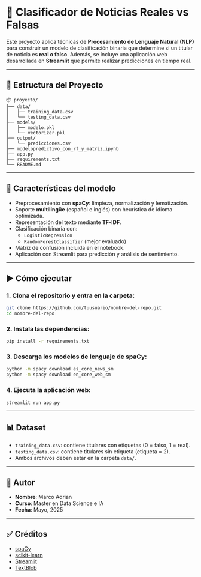 # 🧠 Clasificador de Noticias Reales vs Falsas

Este proyecto aplica técnicas de **Procesamiento de Lenguaje Natural (NLP)** para construir un modelo de clasificación binaria que determine si un titular de noticia es **real o falso**. Además, se incluye una aplicación web desarrollada en **Streamlit** que permite realizar predicciones en tiempo real.

---

## 📁 Estructura del Proyecto

```
📦 proyecto/
├── data/
│   ├── training_data.csv
│   └── testing_data.csv
├── models/
│   ├── modelo.pkl
│   └── vectorizer.pkl
├── output/
│   └── predicciones.csv
├── modelopredictivo_con_rf_y_matriz.ipynb
├── app.py
├── requirements.txt
└── README.md
```

---

## 🧠 Características del modelo

- Preprocesamiento con **spaCy**: limpieza, normalización y lematización.
- Soporte **multilingüe** (español e inglés) con heurística de idioma optimizada.
- Representación del texto mediante **TF-IDF**.
- Clasificación binaria con:
  - `LogisticRegression`
  - `RandomForestClassifier` (mejor evaluado)
- Matriz de confusión incluida en el notebook.
- Aplicación con Streamlit para predicción y análisis de sentimiento.

---

## ▶️ Cómo ejecutar

### 1. Clona el repositorio y entra en la carpeta:

```bash
git clone https://github.com/tuusuario/nombre-del-repo.git
cd nombre-del-repo
```

### 2. Instala las dependencias:

```bash
pip install -r requirements.txt
```

### 3. Descarga los modelos de lenguaje de spaCy:

```bash
python -m spacy download es_core_news_sm
python -m spacy download en_core_web_sm
```

### 4. Ejecuta la aplicación web:

```bash
streamlit run app.py
```

---

## 📊 Dataset

- `training_data.csv`: contiene titulares con etiquetas (0 = falso, 1 = real).
- `testing_data.csv`: contiene titulares sin etiqueta (etiqueta = 2).
- Ambos archivos deben estar en la carpeta `data/`.

---

## 📝 Autor

- **Nombre**: Marco Adrian
- **Curso**: Master en Data Science e IA
- **Fecha**: Mayo, 2025

---

## ✅ Créditos

- [spaCy](https://spacy.io/)
- [scikit-learn](https://scikit-learn.org/)
- [Streamlit](https://streamlit.io/)
- [TextBlob](https://textblob.readthedocs.io/)
